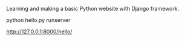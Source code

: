Learning and making a basic Python website with Django framework.


python hello.py runserver

http://127.0.0.1:8000/hello/


